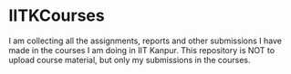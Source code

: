 # IITKCourses
I am collecting all the assignments, reports and other submissions I have made in the courses I am doing in IIT Kanpur. This repository is NOT to upload course material, but only my submissions in the courses. 
